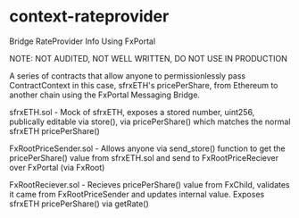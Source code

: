 # context-rateprovider
Bridge RateProvider Info Using FxPortal

NOTE: NOT AUDITED, NOT WELL WRITTEN, DO NOT USE IN PRODUCTION

A series of contracts that allow anyone to permissionlessly pass ContractContext in this case, sfrxETH's pricePerShare, from Ethereum to another chain using the FxPortal Messaging Bridge.

sfrxETH.sol - Mock of sfrxETH, exposes a stored number, uint256, publically editable via store(), via pricePerShare() which matches the normal sfrxETH pricePerShare() 

FxRootPriceSender.sol - Allows anyone via send_store() function to get the pricePerShare() value from sfrxETH.sol and send to FxRootPriceReciever over FxPortal (via FxRoot)

FxRootReciever.sol - Recieves pricePerShare() value from FxChild, validates it came from FxRootPriceSender and updates internal value. Exposes sfrxETH pricePerShare() via getRate()

